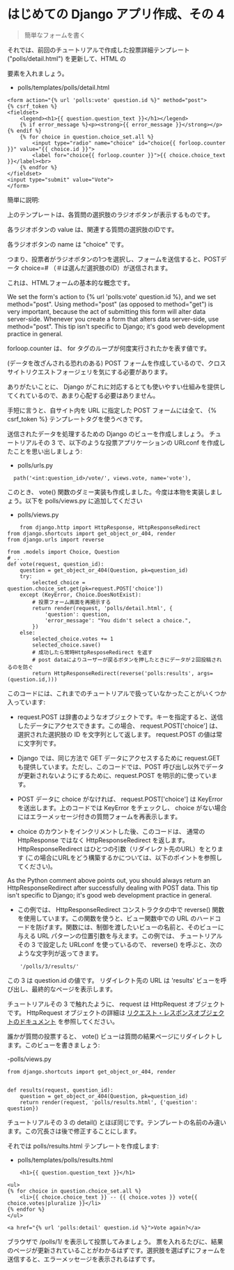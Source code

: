 # はじめての Django アプリ作成、その 4

> 簡単なフォームを書く

それでは、前回のチュートリアルで作成した投票詳細テンプレート ("polls/detail.html") を更新して、HTML の <form> 要素を入れましょう。

- polls/templates/polls/detail.html
```
<form action="{% url 'polls:vote' question.id %}" method="post">
{% csrf_token %}
<fieldset>
    <legend><h1>{{ question.question_text }}</h1></legend>
    {% if error_message %}<p><strong>{{ error_message }}</strong></p>{% endif %}
    {% for choice in question.choice_set.all %}
        <input type="radio" name="choice" id="choice{{ forloop.counter }}" value="{{ choice.id }}">
        <label for="choice{{ forloop.counter }}">{{ choice.choice_text }}</label><br>
    {% endfor %}
</fieldset>
<input type="submit" value="Vote">
</form>
```
簡単に説明:

上のテンプレートは、各質問の選択肢のラジオボタンが表示するものです。
  
各ラジオボタンの value は、関連する質問の選択肢のIDです。

各ラジオボタンの name は "choice" です。
  
つまり、投票者がラジオボタンの1つを選択し、フォームを送信すると、POSTデータ choice=# （＃は選んだ選択肢のID）が送信されます。
  
これは、HTMLフォームの基本的な概念です。
  
We set the form's action to {% url 'polls:vote' question.id %}, and we set method="post". Using method="post" (as opposed to method="get") is very important, because the act of submitting this form will alter data server-side. Whenever you create a form that alters data server-side, use method="post". This tip isn't specific to Django; it's good web development practice in general.
  
forloop.counter は、 for タグのループが何度実行されたかを表す値です。
  
(データを改ざんされる恐れのある) POST フォームを作成しているので、クロスサイトリクエストフォージェリを気にする必要があります。
  
ありがたいことに、 Django がこれに対応するとても使いやすい仕組みを提供してくれているので、あまり心配する必要はありません。
  
手短に言うと、自サイト内を URL に指定した POST フォームには全て、 {% csrf_token %} テンプレートタグを使うべきです。
	

  

送信されたデータを処理するための Django のビューを作成しましょう。 
チュートリアルその 3 で、以下のような投票アプリケーションの URLconf を作成したことを思い出しましょう:
- polls/urls.py
```
  path('<int:question_id>/vote/', views.vote, name='vote'),
```
このとき、 vote() 関数のダミー実装も作成しました。今度は本物を実装しましょう。以下を polls/views.py に追加してください
- polls/views.py
```
    from django.http import HttpResponse, HttpResponseRedirect
from django.shortcuts import get_object_or_404, render
from django.urls import reverse

from .models import Choice, Question
# ...
def vote(request, question_id):
    question = get_object_or_404(Question, pk=question_id)
    try:
        selected_choice = question.choice_set.get(pk=request.POST['choice'])
    except (KeyError, Choice.DoesNotExist):
        # 投票フォーム画面を再掲示する
        return render(request, 'polls/detail.html', {
            'question': question,
            'error_message': "You didn't select a choice.",
        })
    else:
        selected_choice.votes += 1
        selected_choice.save()
        # 成功したら常時HttpResposeRedirect を返す
        # post dataによりユーザーが戻るボタンを押したときにデータが２回投稿されるのを防ぐ
        return HttpResponseRedirect(reverse('polls:results', args=(question.id,)))
```
このコードには、これまでのチュートリアルで扱っていなかったことがいくつか入っています:

- request.POST は辞書のようなオブジェクトです。キーを指定すると、送信したデータにアクセスできます。この場合、 request.POST['choice'] は、選択された選択肢の ID を文字列として返します。 request.POST の値は常に文字列です。

- Django では、同じ方法で GET データにアクセスするために request.GET も提供しています。ただし、このコードでは、POST 呼び出し以外でデータが更新されないようにするために、request.POST を明示的に使っています。

- POST データに choice がなければ、 request.POST['choice'] は KeyError を送出します。上のコードでは KeyError をチェックし、 choice がない場合にはエラーメッセージ付きの質問フォームを再表示します。

- choice のカウントをインクリメントした後、このコードは、 通常の HttpResponse ではなく HttpResponseRedirect を返します。 HttpResponseRedirect はひとつの引数（リダイレクト先のURL）をとります (この場合にURLをどう構築するかについては、以下のポイントを参照してください)。

As the Python comment above points out, you should always return an HttpResponseRedirect after successfully dealing with POST data. This tip isn't specific to Django; it's good web development practice in general.

- この例では、 HttpResponseRedirect コンストラクタの中で reverse() 関数を使用しています。この関数を使うと、ビュー関数中での URL のハードコードを防げます。関数には、制御を渡したいビューの名前と、そのビューに与える URL パターンの位置引数を与えます。この例では、 チュートリアルその 3 で設定した URLconf を使っているので、 reverse() を呼ぶと、次のような文字列が返ってきます。
```
    '/polls/3/results/'
```
この 3 は question.id の値です。
リダイレクト先の URL は 'results' ビューを呼び出し、最終的なページを表示します。

チュートリアルその 3 で触れたように、 request は HttpRequest オブジェクトです。 HttpRequest オブジェクトの詳細は [リクエスト・レスポンスオブジェクトのドキュメント](https://docs.djangoproject.com/ja/4.0/ref/request-response/) を参照してください。

誰かが質問の投票すると、 vote() ビューは質問の結果ページにリダイレクトします。このビューを書きましょう:

-polls/views.py
```
from django.shortcuts import get_object_or_404, render


def results(request, question_id):
    question = get_object_or_404(Question, pk=question_id)
    return render(request, 'polls/results.html', {'question': question})
```
チュートリアルその 3 の detail() とほぼ同じです。テンプレートの名前のみ違います。この冗長さは後で修正することにします。

それでは polls/results.html テンプレートを作成します:

- polls/templates/polls/results.html
```
    <h1>{{ question.question_text }}</h1>

<ul>
{% for choice in question.choice_set.all %}
    <li>{{ choice.choice_text }} -- {{ choice.votes }} vote{{ choice.votes|pluralize }}</li>
{% endfor %}
</ul>

<a href="{% url 'polls:detail' question.id %}">Vote again?</a>
```
ブラウザで /polls/1/ を表示して投票してみましょう。
票を入れるたびに、結果のページが更新されていることがわかるはずです。選択肢を選ばずにフォームを送信すると、エラーメッセージを表示されるはずです。

```
```
  
